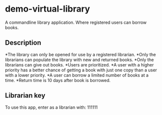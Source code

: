 # demo-virtual-library
A commandline library application. Where registered users can borrow books.

## Description
*The library can only be opened for use by a registered librarian.
*Only the librarians can populate the library with new and returned books.
*Only the librarians can give out books.
*Users are prioritized.
*A user with a higher priority has a better chance of getting a book with just one copy than a user with a lower priority.
*A user can borrow a limited number of books at a time.
*Return time is 10 days after book is borrowed. 

## Librarian key 
To use this app, enter as a librarian with: 111111
